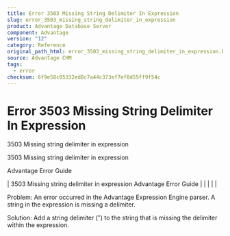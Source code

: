 ```yaml
---
title: Error 3503 Missing String Delimiter In Expression
slug: error_3503_missing_string_delimiter_in_expression
product: Advantage Database Server
component: Advantage
version: "12"
category: Reference
original_path_html: error_3503_missing_string_delimiter_in_expression.htm
source: Advantage CHM
tags:
  - error
checksum: 6f9e58c05332ed8c7a44c373ef7ef8d55ff9f54c
---
```


# Error 3503 Missing String Delimiter In Expression

3503 Missing string delimiter in expression

3503 Missing string delimiter in expression

Advantage Error Guide

| 3503 Missing string delimiter in expression  Advantage Error Guide |  |  |  |  |

Problem: An error occurred in the Advantage Expression Engine parser. A string in the expression is missing a delimiter.

Solution: Add a string delimiter (″) to the string that is missing the delimiter within the expression.
